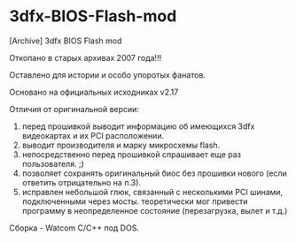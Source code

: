 # 3dfx-BIOS-Flash-mod

[Archive] 3dfx BIOS Flash mod

Откопано в старых архивах 2007 года!!!

Оставлено для истории и особо упоротых фанатов.

Основано на официальных исходниках v2.17

Отличия от оригинальной версии: 

1. перед прошивкой выводит информацию об имеющихся 3dfx видеокартах и их PCI расположении. 
2. выводит производителя и марку микросхемы flash. 
3. непосредственно перед прошивкой спрашивает еще раз пользователя. ;) 
4. позволяет сохранять оригинальный биос без прошивки нового (если ответить отрицательно на п.3). 
5. исправлен небольшой глюк, связанный с несколькими PCI шинами, подключенными через мосты. теоретически мог привести программу в неопределенное состояние (перезагрузка, вылет и т.д.) 

Сборка - Watcom C/C++ под DOS.
